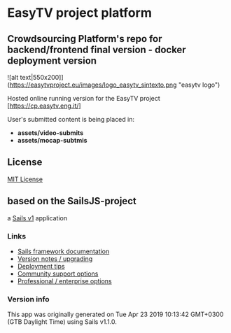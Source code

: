 # EasyTV project platform
## Crowdsourcing Platform's repo for backend/frontend final version - docker deployment version
![alt text|550x200]](https://easytvproject.eu/images/logo_easytv_sintexto.png "easytv logo")

Hosted online running version for the EasyTV project [https://cp.easytv.eng.it/]

User's submitted content is being placed in:
 - **assets/video-submits**
 - **assets/mocap-subtmis**


## License

[MIT License](https://opensource.org/licenses/MIT)

## based on the SailsJS-project
a [Sails v1](https://sailsjs.com) application

### Links

+ [Sails framework documentation](https://sailsjs.com/get-started)
+ [Version notes / upgrading](https://sailsjs.com/documentation/upgrading)
+ [Deployment tips](https://sailsjs.com/documentation/concepts/deployment)
+ [Community support options](https://sailsjs.com/support)
+ [Professional / enterprise options](https://sailsjs.com/enterprise)

### Version info

This app was originally generated on Tue Apr 23 2019 10:13:42 GMT+0300 (GTB Daylight Time) using Sails v1.1.0.

<!-- Internally, Sails used [`sails-generate@1.16.8`](https://github.com/balderdashy/sails-generate/tree/v1.16.8/lib/core-generators/new). -->
